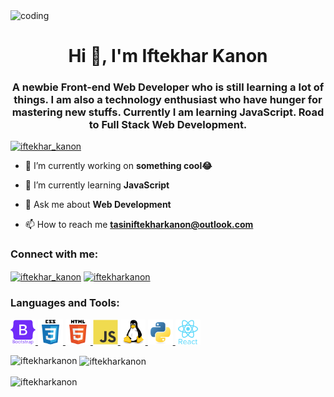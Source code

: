 <img alt="coding" width="1000" src="https://drive.google.com/uc?export=view&id=1kMh_BDuBNpASUcdpY2XDkl8D_k-7kM-N">
<h1 align="center">Hi 👋, I'm Iftekhar Kanon</h1>
<h3 align="center">A newbie Front-end Web Developer who is still learning a lot of things. I am also a technology enthusiast who have hunger for mastering new stuffs. Currently I am learning JavaScript. Road to Full Stack Web Development.</h3>

<p align="left"> <a href="https://twitter.com/iftekhar_kanon" target="blank"><img src="https://img.shields.io/twitter/follow/iftekhar_kanon?logo=twitter&style=for-the-badge" alt="iftekhar_kanon" /></a> </p>

- 🔭 I’m currently working on **something cool😂**

- 🌱 I’m currently learning **JavaScript**

- 💬 Ask me about **Web Development**

- 📫 How to reach me **tasiniftekharkanon@outlook.com**


<h3 align="left">Connect with me:</h3>
<p align="left">
<a href="https://twitter.com/iftekhar_kanon" target="blank"><img align="center" src="https://raw.githubusercontent.com/rahuldkjain/github-profile-readme-generator/master/src/images/icons/Social/twitter.svg" alt="iftekhar_kanon" height="30" width="40" /></a>
<a href="https://instagram.com/iftekharkanon" target="blank"><img align="center" src="https://raw.githubusercontent.com/rahuldkjain/github-profile-readme-generator/master/src/images/icons/Social/instagram.svg" alt="iftekharkanon" height="30" width="40" /></a>
</p>

<h3 align="left">Languages and Tools:</h3>
<p align="left"> <a href="https://getbootstrap.com" target="_blank" rel="noreferrer"> <img src="https://raw.githubusercontent.com/devicons/devicon/master/icons/bootstrap/bootstrap-plain-wordmark.svg" alt="bootstrap" width="40" height="40"/> </a> <a href="https://www.w3schools.com/css/" target="_blank" rel="noreferrer"> <img src="https://raw.githubusercontent.com/devicons/devicon/master/icons/css3/css3-original-wordmark.svg" alt="css3" width="40" height="40"/> </a> <a href="https://www.w3.org/html/" target="_blank" rel="noreferrer"> <img src="https://raw.githubusercontent.com/devicons/devicon/master/icons/html5/html5-original-wordmark.svg" alt="html5" width="40" height="40"/> </a> <a href="https://developer.mozilla.org/en-US/docs/Web/JavaScript" target="_blank" rel="noreferrer"> <img src="https://raw.githubusercontent.com/devicons/devicon/master/icons/javascript/javascript-original.svg" alt="javascript" width="40" height="40"/> </a> <a href="https://www.linux.org/" target="_blank" rel="noreferrer"> <img src="https://raw.githubusercontent.com/devicons/devicon/master/icons/linux/linux-original.svg" alt="linux" width="40" height="40"/> </a> <a href="https://www.python.org" target="_blank" rel="noreferrer"> <img src="https://raw.githubusercontent.com/devicons/devicon/master/icons/python/python-original.svg" alt="python" width="40" height="40"/> </a> <a href="https://reactjs.org/" target="_blank" rel="noreferrer"> <img src="https://raw.githubusercontent.com/devicons/devicon/master/icons/react/react-original-wordmark.svg" alt="react" width="40" height="40"/> </a> </p>

<p><img align="left" src="https://github-readme-stats.vercel.app/api/top-langs?username=iftekharkanon&show_icons=true&locale=en&layout=compact" alt="iftekharkanon" /></p>

<p>&nbsp;<img align="center" src="https://github-readme-stats.vercel.app/api?username=iftekharkanon&show_icons=true&locale=en" alt="iftekharkanon" /></p>

<p><img align="center" src="https://github-readme-streak-stats.herokuapp.com/?user=iftekharkanon&" alt="iftekharkanon" /></p>
